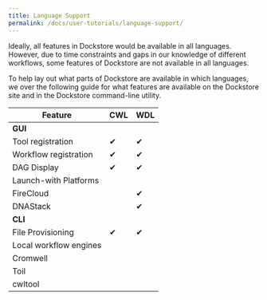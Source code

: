 ```yaml
---
title: Language Support
permalink: /docs/user-tutorials/language-support/
---
```


Ideally, all features in Dockstore would be available in all languages. 
However, due to time constraints and gaps in our knowledge of different workflows, some features of Dockstore are not available in all languages. 

To help lay out what parts of Dockstore are available in which languages, we over the following guide for what features are available on the Dockstore site and in the Dockstore command-line utility. 

| Feature                | CWL           | WDL   | 
| ---------------------  | ------------- | ----- | 
| **GUI**                |               |       |
| Tool registration      | ✔             | ✔     |
| Workflow registration  | ✔             | ✔     |
| DAG Display            | ✔             | ✔     |
| Launch-with Platforms  |               |       |
| FireCloud              |               | ✔     |
| DNAStack               |               | ✔     |
| **CLI**                |               |       |
| File Provisioning      | ✔             | ✔     |
| Local workflow engines |               |       |
| Cromwell               |               |       |
| Toil                   |               |       |
| cwltool                |               |       |


<!-- NextFlow has preliminary support for workflow registration -->
